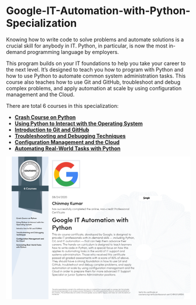 # Google-IT-Automation-with-Python-Specialization

Knowing how to write code to solve problems and automate solutions is a crucial skill for anybody in IT. Python, in particular, is now the most 
in-demand programming language by employers.

This program builds on your IT foundations to help you take your career to the next level. It’s designed to teach you how to program with Python 
and how to use Python to automate common system administration tasks. This course also teaches how to use Git and GitHub, troubleshoot and debug complex 
problems, and apply automation at scale by using configuration management and the Cloud.

There are total 6 courses in this specialization:
* **[Crash Course on Python](https://github.com/chinmaykumar06/Google-IT-Automation-with-Python-Specialization/tree/master/Course_1%20Crash%20Course%20on%20Python_BY_GOOGLE)**
* **[Using Python to Interact with the Operating System](https://github.com/chinmaykumar06/Google-IT-Automation-with-Python-Specialization/tree/master/Course_2%20Using%20Python%20to%20Interact%20with%20the%20Operating%20System)**
* **[Introduction to Git and GitHub](https://github.com/chinmaykumar06/Google-IT-Automation-with-Python-Specialization/tree/master/Course_3%20Introduction%20to%20Git%20and%20GitHub)**
* **[Troubleshooting and Debugging Techniques](https://github.com/chinmaykumar06/Google-IT-Automation-with-Python-Specialization/tree/master/Course_4%20Troubleshooting%20and%20Debugging%20Techniques)**
* **[Configuration Management and the Cloud](https://github.com/chinmaykumar06/Google-IT-Automation-with-Python-Specialization/tree/master/Course_5%20Configuration%20Management%20and%20the%20Cloud)**
* **[Automating Real-World Tasks with Python](https://github.com/chinmaykumar06/Google-IT-Automation-with-Python-Specialization/tree/master/Course_6_Automating%20Real-World%20Tasks%20with%20Python)**

<img src="certificate/Google IT Automation with Python_page.jpg" width ="800">

